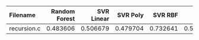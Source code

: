| Filename    |   Random Forest |   SVR Linear |   SVR Poly |   SVR RBF |      KNN |   Gradient Boosting |   AdaBoost |   Random Number |       O0 |       O1 |       O2 |       O3 |
|:------------|----------------:|-------------:|-----------:|----------:|---------:|--------------------:|-----------:|----------------:|---------:|---------:|---------:|---------:|
| recursion.c |        0.483606 |     0.506679 |   0.479704 |  0.732641 | 0.515506 |            0.522829 |   0.704028 |        0.620146 | 0.542903 | 0.475669 | 0.535676 | 0.640887 |